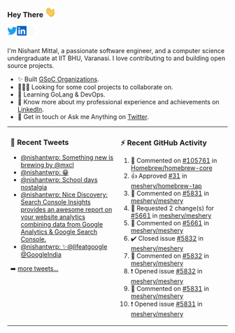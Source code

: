 ### Hey There <img src="./assets/wave.gif" width="25px">
<a href="http://urls.nishantwrp.com/github-to-twitter" target="_blank">
  <img align="left" alt="Nishant's Twitter" width="22px" src="./assets/twitter.svg" />
</a>
<a href="http://urls.nishantwrp.com/github-to-linkedin" target="_blank">
  <img align="left" alt="Nishant's LinkedIn" width="22px" src="./assets/linkedin.svg" />
</a>
<a href="http://urls.nishantwrp.com/github-to-site" target="_blank">
  <img align="left" alt="Nishant's Site" width="22px" src="./assets/globe.svg" />
</a>
<br /><br />

I'm Nishant Mittal, a passionate software engineer, and a computer science undergraduate at IIT BHU, Varanasi. I love contributing to and building open source projects.

- ✨ Built [GSoC Organizations](https://www.gsocorganizations.dev/).
- 👨🏽‍💻 Looking for some cool projects to collaborate on.
- 🌱 Learning GoLang & DevOps.
- 🚀 Know more about my professional experience and achievements on [LinkedIn](http://urls.nishantwrp.com/github-to-linkedin).
- 💬 Get in touch or Ask me Anything on [Twitter](http://urls.nishantwrp.com/github-to-twitter).

<table><tr>
<td valign="top" width="50%">

### 📱 Recent Tweets
<!-- TWITTER:START -->
- [@nishantwrp: Something new is brewing by @mxcl](https://rss.app/articles/cb4e791f6f6d729c074351566bd3a7c508111d6e1136a1e9c3ec930d979628d4f61eb1492ac7df6df7a06375d712099266d261e2c11178138d)
- [@nishantwrp: 😁](https://rss.app/articles/cb4e791f6f6d729c074351566bd3a7c508111d6e1136a1e9c3ec930d979628d4f61eb1492ac7df6df7a06274d71c0a9a69dd6ee4c7127c1c8f)
- [@nishantwrp: School days nostalgia](https://rss.app/articles/cb4e791f6f6d729c074351566bd3a7c508111d6e1136a1e9c3ec930d979628d4f61eb1492ac7df6df7a36a7cdd120d9360d26ee8c7117d1489)
- [@nishantwrp: Nice Discovery: Search Console Insights  provides an awesome report on your website analytics combining data from Google Analytics &amp; Google Search Console.](https://rss.app/articles/cb4e791f6f6d729c074351566bd3a7c508111d6e1136a1e9c3ec930d979628d4f61eb1492ac7df6df7a26d75d91d0a9a61dd6ae1ca107b1188)
- [@nishantwrp: ✨@lifeatgoogle @GoogleIndia](https://rss.app/articles/cb4e791f6f6d729c074351566bd3a7c508111d6e1136a1e9c3ec930d979628d4f61eb1492ac7df6df7a26c7fd613069060dc61e5ca177a1c8f)
<!-- TWITTER:END -->
➡️ [more tweets...](http://urls.nishantwrp.com/github-to-twitter)

</td>
<td valign="top" width="50%">

### ⚡ Recent GitHub Activity
<!--RECENT_ACTIVITY:start-->
1. 💬 Commented on [#105761](https://github.com/Homebrew/homebrew-core/pull/105761#issuecomment-1187641925) in [Homebrew/homebrew-core](https://github.com/Homebrew/homebrew-core)
2. 👍 Approved [#31](https://github.com/meshery/homebrew-tap/pull/31#pullrequestreview-1041162181) in [meshery/homebrew-tap](https://github.com/meshery/homebrew-tap)
3. 💬 Commented on [#5831](https://github.com/meshery/meshery/issues/5831#issuecomment-1186541831) in [meshery/meshery](https://github.com/meshery/meshery)
4. 🔴 Requested 2 change(s) for [#5661](https://github.com/meshery/meshery/pull/5661#pullrequestreview-1041136626) in [meshery/meshery](https://github.com/meshery/meshery)
5. 💬 Commented on [#5661](https://github.com/meshery/meshery/pull/5661#discussion_r922844106) in [meshery/meshery](https://github.com/meshery/meshery)
6. ✔️ Closed issue [#5832](https://github.com/meshery/meshery/issues/5832) in [meshery/meshery](https://github.com/meshery/meshery)
7. 💬 Commented on [#5832](https://github.com/meshery/meshery/issues/5832#issuecomment-1186534232) in [meshery/meshery](https://github.com/meshery/meshery)
8. ❗️ Opened issue [#5832](https://github.com/meshery/meshery/issues/5832) in [meshery/meshery](https://github.com/meshery/meshery)
9. 💬 Commented on [#5831](https://github.com/meshery/meshery/issues/5831#issuecomment-1186502827) in [meshery/meshery](https://github.com/meshery/meshery)
10. ❗️ Opened issue [#5831](https://github.com/meshery/meshery/issues/5831) in [meshery/meshery](https://github.com/meshery/meshery)
<!--RECENT_ACTIVITY:end-->

</td>
</tr></table>
